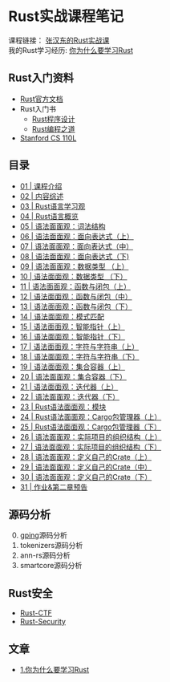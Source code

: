 # Rust实战课程笔记  


课程链接： [张汉东的Rust实战课](http://gk.link/a/10lHI)  
我的Rust学习经历: [你为什么要学习Rust](https://mp.weixin.qq.com/s/WS2kikpuHKGxPJ_UBfYhgg)  


## Rust入门资料

- [Rust官方文档](https://prev.rust-lang.org/zh-CN/documentation.html) 
- Rust入门书  
    - [Rust程序设计](https://union-click.jd.com/jdc?e=&p=AyIGZRprFQEaAVUcXBQyVlgNRQQlW1dCFFlQCxxKQgFHREkdSVJKSQVJHFRXFk9FUlpGQUpLCVBaTFhbXQtWVmpSWRtYHQQSAFIaa2d8Un00fSRjZ3VDN34ndHFhYxRpAUMOHjdUK1sUAxAHVxNYFgsiN1Uca0NsEgZUGloUBxYAUitaJQIVBlUaWhACGgNcGlMlBRIOZUAOe1ZyTjx4J11pamAFXWslMhE3ZStbJQEiRTtMWxxXEVdRHQ5GBBYCARoLHFdFVwBPXEcBQg4HTFISAiIFVBpfHA%3D%3D) 
    - [Rust编程之道](https://union-click.jd.com/jdc?e=&p=AyIGZRprFQEXAV0eWxEyVlgNRQQlW1dCFFlQCxxKQgFHREkdSVJKSQVJHFRXFk9FUlpGQUpLCVBaTFhbXQtWVmpSWRtYEAQaAlUfa21hdA8ybCR0YhBHXW0ya3lgAgFDC0MOHjdUK1sUAxAHVxNYFgsiN1Uca0NsEgZUGloUBxICVitaJQIVBlUaWhACEQFSGF4lBRIOZUAOe1ZyTjx4J11pamAFXWslMhE3ZStbJQEiRTsYCEUAFQJUGFsVChQCBhlfHFYXBFxMW0ZQRQMFE1kSViIFVBpfHA%3D%3D)
- [Stanford CS 110L](https://github.com/xxg1413/CS110L)


## 目录

- [01 | 课程介绍](./note/chapter1/01.md)
- [02 | 内容综述](./note/chapter1/02.md)
- [03 | Rust语言学习观](./note/chapter1/03.md)
- [04 | Rust语言概览](./note/chapter1/04.md)
- [05 | 语法面面观：词法结构](./note/chapter1/05.md)
- [06 | 语法面面观：面向表达式（上）](./note/chapter1/06.md)
- [07 | 语法面面观：面向表达式（中）](./note/chapter1/07.md)
- [08 | 语法面面观：面向表达式（下) ](./note/chapter1/08.md)
- [09 | 语法面面观：数据类型 （上）](./note/chapter1/09.md)
- [10 | 语法面面观：数据类型 （下）](./note/chapter1/10.md)
- [11 | 语法面面观：函数与闭包（上）](./note/chapter1/11.md)
- [12 | 语法面面观：函数与闭包（中）](./note/chapter1/12.md)
- [13 | 语法面面观：函数与闭包（下）](./note/chapter1/13.md)
- [14 | 语法面面观：模式匹配](./note/chapter1/14.md)
- [15 | 语法面面观：智能指针（上）](./note/chapter1/15.md)
- [16 | 语法面面观：智能指针（下）](./note/chapter1/16.md)
- [17 | 语法面面观：字符与字符串（上）](./note/chapter1/17.md)
- [18 | 语法面面观：字符与字符串（下）](./note/chapter1/18.md)
- [19 | 语法面面观：集合容器（上）](./note/chapter1/19.md)
- [20 | 语法面面观：集合容器（下）](./note/chapter1/20.md)
- [21 | 语法面面观：迭代器（上）](./note/chapter1/21.md)
- [22 | 语法面面观：迭代器（下）](./note/chapter1/22.md)
- [23 | Rust语法面面观：模块](./note/chapter1/23.md)
- [24 | Rust语法面面观：Cargo包管理器（上）](./note/chapter1/24.md)
- [25 | Rust语法面面观：Cargo包管理器（下）](./note/chapter1/25.md)
- [26 | 语法面面观：实际项目的组织结构（上）](./note/chapter1/26.md)
- [27 | 语法面面观：实际项目的组织结构（下）](./note/chapter1/27.md)
- [28 | 语法面面观：定义自己的Crate（上）](./note/chapter1/28/md)
- [29 | 语法面面观：定义自己的Crate（中）](./note/chapter1/29.md)
- [30 | 语法面面观：定义自己的Crate（下）](./note/chapter1/30.md)
- [31 | 作业&第二章预告](./note/chapter1/31.md)






## 源码分析

0. [gping](https://github.com/orf/gping)源码分析
1. tokenizers源码分析
2. ann-rs源码分析
3. smartcore源码分析


## Rust安全

- [Rust-CTF](https://github.com/xxg1413/rust-ctf)
- [Rust-Security](https://github.com/xxg1413/rust-security)

## 文章

 - [1.你为什么要学习Rust](https://mp.weixin.qq.com/s/WS2kikpuHKGxPJ_UBfYhgg)


